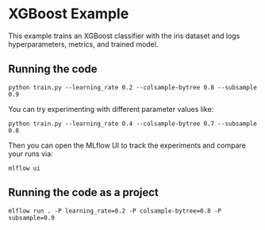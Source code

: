 # XGBoost Example

This example trains an XGBoost classifier with the iris dataset and logs hyperparameters, metrics, and trained model.

## Running the code

```
python train.py --learning_rate 0.2 --colsample-bytree 0.8 --subsample 0.9
```
You can try experimenting with different parameter values like:
```
python train.py --learning_rate 0.4 --colsample-bytree 0.7 --subsample 0.8
```

Then you can open the MLflow UI to track the experiments and compare your runs via:
```
mlflow ui
```


## Running the code as a project

```
mlflow run . -P learning_rate=0.2 -P colsample-bytree=0.8 -P subsample=0.9
```
